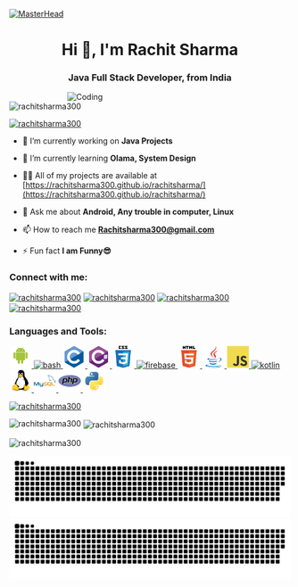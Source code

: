 [![MasterHead](https://1.bp.blogspot.com/-7A4WynwLsMw/XbBpCXG8fHI/AAAAAAAAMt4/uOa1bpLskYgrwGbllhSu2SDj_Mig8SXJQCLcBGAsYHQ/s1600/2000_600px.gif)](https://rachitsharma300.io)
<h1 align="center">Hi 👋, I'm Rachit Sharma</h1>
<h3 align="center">Java Full Stack Developer, from India</h3>
<img align="right" alt="Coding" width="400" src="https://cdn.dribbble.com/users/1162077/screenshots/3848914/programmer.gif">


<p align="left"> <img src="https://komarev.com/ghpvc/?username=rachitsharma300&label=Profile%20visit%20:-&color=1f8446&style=flat-square" alt="rachitsharma300" /> </p>

<p align="left"> <a href="https://twitter.com/rachitsharma300" target="blank"><img src="https://img.shields.io/twitter/follow/rachitsharma300?logo=twitter&style=for-the-badge" alt="rachitsharma300" /></a> </p>

- 🔭 I’m currently working on **Java Projects**

- 🌱 I’m currently learning **Olama, System Design**

- 👨‍💻 All of my projects are available at [https://rachitsharma300.github.io/rachitsharma/](https://rachitsharma300.github.io/rachitsharma/)

- 💬 Ask me about **Android, Any trouble in computer, Linux**

- 📫 How to reach me **Rachitsharma300@gmail.com**

- ⚡ Fun fact **I am Funny😎**

<h3 align="left">Connect with me:</h3>
<p align="left">
<a href="https://twitter.com/rachitsharma300" target="blank"><img align="center" src="https://raw.githubusercontent.com/rahuldkjain/github-profile-readme-generator/master/src/images/icons/Social/twitter.svg" alt="rachitsharma300" height="30" width="40" /></a>
<a href="https://linkedin.com/in/rachitsharma300" target="blank"><img align="center" src="https://raw.githubusercontent.com/rahuldkjain/github-profile-readme-generator/master/src/images/icons/Social/linked-in-alt.svg" alt="rachitsharma300" height="30" width="40" /></a>
<a href="https://stackoverflow.com/users/rachitsharma300" target="blank"><img align="center" src="https://raw.githubusercontent.com/rahuldkjain/github-profile-readme-generator/master/src/images/icons/Social/stack-overflow.svg" alt="rachitsharma300" height="30" width="40" /></a>
<a href="https://instagram.com/rachitsharma300" target="blank"><img align="center" src="https://raw.githubusercontent.com/rahuldkjain/github-profile-readme-generator/master/src/images/icons/Social/instagram.svg" alt="rachitsharma300" height="30" width="40" /></a>
</p>

<h3 align="left">Languages and Tools:</h3>
<p align="left"> <a href="https://developer.android.com" target="_blank" rel="noreferrer"> <img src="https://raw.githubusercontent.com/devicons/devicon/master/icons/android/android-original-wordmark.svg" alt="android" width="40" height="40"/> </a> <a href="https://www.gnu.org/software/bash/" target="_blank" rel="noreferrer"> <img src="https://www.vectorlogo.zone/logos/gnu_bash/gnu_bash-icon.svg" alt="bash" width="40" height="40"/> </a> <a href="https://www.cprogramming.com/" target="_blank" rel="noreferrer"> <img src="https://raw.githubusercontent.com/devicons/devicon/master/icons/c/c-original.svg" alt="c" width="40" height="40"/> </a> <a href="https://www.w3schools.com/cs/" target="_blank" rel="noreferrer"> <img src="https://raw.githubusercontent.com/devicons/devicon/master/icons/csharp/csharp-original.svg" alt="csharp" width="40" height="40"/> </a> <a href="https://www.w3schools.com/css/" target="_blank" rel="noreferrer"> <img src="https://raw.githubusercontent.com/devicons/devicon/master/icons/css3/css3-original-wordmark.svg" alt="css3" width="40" height="40"/> </a> <a href="https://firebase.google.com/" target="_blank" rel="noreferrer"> <img src="https://www.vectorlogo.zone/logos/firebase/firebase-icon.svg" alt="firebase" width="40" height="40"/> </a> <a href="https://www.w3.org/html/" target="_blank" rel="noreferrer"> <img src="https://raw.githubusercontent.com/devicons/devicon/master/icons/html5/html5-original-wordmark.svg" alt="html5" width="40" height="40"/> </a> <a href="https://www.java.com" target="_blank" rel="noreferrer"> <img src="https://raw.githubusercontent.com/devicons/devicon/master/icons/java/java-original.svg" alt="java" width="40" height="40"/> </a> <a href="https://developer.mozilla.org/en-US/docs/Web/JavaScript" target="_blank" rel="noreferrer"> <img src="https://raw.githubusercontent.com/devicons/devicon/master/icons/javascript/javascript-original.svg" alt="javascript" width="40" height="40"/> </a> <a href="https://kotlinlang.org" target="_blank" rel="noreferrer"> <img src="https://www.vectorlogo.zone/logos/kotlinlang/kotlinlang-icon.svg" alt="kotlin" width="40" height="40"/> </a> <a href="https://www.linux.org/" target="_blank" rel="noreferrer"> <img src="https://raw.githubusercontent.com/devicons/devicon/master/icons/linux/linux-original.svg" alt="linux" width="40" height="40"/> </a> <a href="https://www.mysql.com/" target="_blank" rel="noreferrer"> <img src="https://raw.githubusercontent.com/devicons/devicon/master/icons/mysql/mysql-original-wordmark.svg" alt="mysql" width="40" height="40"/> </a> <a href="https://www.php.net" target="_blank" rel="noreferrer"> <img src="https://raw.githubusercontent.com/devicons/devicon/master/icons/php/php-original.svg" alt="php" width="40" height="40"/> </a> <a href="https://www.python.org" target="_blank" rel="noreferrer"> <img src="https://raw.githubusercontent.com/devicons/devicon/master/icons/python/python-original.svg" alt="python" width="40" height="40"/> </a> </p>

<p align="left"> <a href="https://github.com/ryo-ma/github-profile-trophy"><img src="https://github-profile-trophy.vercel.app/?username=rachitsharma300" alt="rachitsharma300" /></a> </p>

<p><img align="left" src="https://github-readme-stats.vercel.app/api/top-langs?username=rachitsharma300&show_icons=true&theme=tokyonight&locale=en&layout=compact" alt="rachitsharma300" /></p>
<p>&nbsp;<img align="center" src="https://github-readme-stats.vercel.app/api?username=rachitsharma300&show_icons=true&theme=tokyonight&locale=en" alt="rachitsharma300" /></p>

<p><img align="center" src="https://github-readme-streak-stats.herokuapp.com/?user=rachitsharma300&theme=highcontrast" alt="rachitsharma300" /></p>


<!--END_SECTION:data-section-->
![github contribution grid snake animation](https://raw.githubusercontent.com/Niravprajapati1/Niravprajapati1/output/github-contribution-grid-snake-dark.svg#gh-dark-mode-only)![github contribution grid snake animation](https://raw.githubusercontent.com/Niravprajapati1/Niravprajapati1/output/github-contribution-grid-snake.svg#gh-light-mode-only)
